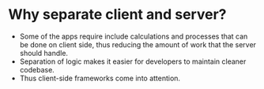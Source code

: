 # Why separate client and server?

* Some of the apps require include calculations and processes that can be done on client side, thus reducing the amount of work that the server should handle.
* Separation of logic makes it easier for developers to maintain cleaner codebase.
* Thus client-side frameworks come into attention.

